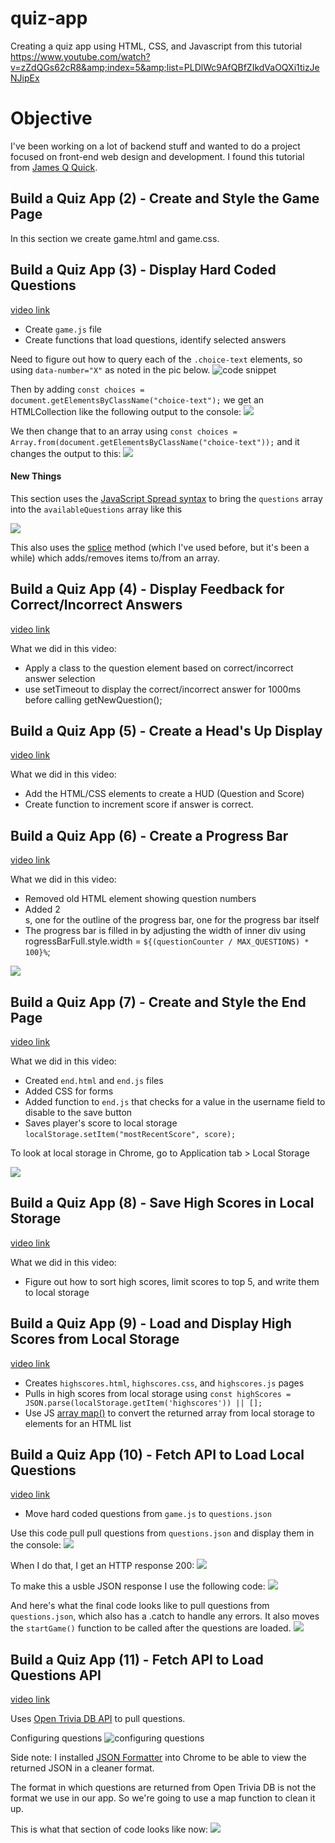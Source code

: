 # quiz-app
Creating a quiz app using HTML, CSS, and Javascript from this tutorial https://www.youtube.com/watch?v=zZdQGs62cR8&amp;index=5&amp;list=PLDlWc9AfQBfZIkdVaOQXi1tizJeNJipEx

# Objective
I've been working on a lot of backend stuff and wanted to do a project focused on front-end web design and development. I found this tutorial from [James Q Quick](https://www.youtube.com/channel/UC-T8W79DN6PBnzomelvqJYw). 

## Build a Quiz App (2) - Create and Style the Game Page
In this section we create game.html and game.css. 

## Build a Quiz App (3) - Display Hard Coded Questions
[video link](https://www.youtube.com/watch?v=zZdQGs62cR8&index=5&list=PLDlWc9AfQBfZIkdVaOQXi1tizJeNJipEx)

- Create `game.js` file 
- Create functions that load questions, identify selected answers

Need to figure out how to query each of the `.choice-text` elements, so using `data-number="X"` as noted in the pic below. 
![code snippet](https://www.dropbox.com/s/nv503d6o21p8f32/Screenshot%202019-02-21%2010.17.59.jpg?raw=1)

Then by adding `const choices = document.getElementsByClassName("choice-text");` we get an HTMLCollection like the following output to the console: 
![](https://www.dropbox.com/s/985b0pa07jt6hnc/Screenshot%202019-02-21%2013.28.19.jpg?raw=1)

We then change that to an array using `const choices = Array.from(document.getElementsByClassName("choice-text"));` and it changes the output to this: 
![](https://www.dropbox.com/s/uuv066d3rabeyta/Screenshot%202019-02-21%2013.30.30.jpg?raw=1)

#### New Things
This section uses the [JavaScript Spread syntax](https://developer.mozilla.org/en-US/docs/Web/JavaScript/Reference/Operators/Spread_syntax) to bring the `questions` array into the `availableQuestions` array like this

![](https://www.dropbox.com/s/b92c1jykn7my216/Screenshot%202019-02-21%2014.01.44.jpg?raw=1)

This also uses the [splice](https://www.w3schools.com/jsref/jsref_splice.asp) method (which I've used before, but it's been a while) which adds/removes items to/from an array. 

## Build a Quiz App (4) - Display Feedback for Correct/Incorrect Answers
[video link](https://www.youtube.com/watch?v=_LYxkClHnV0&index=6&list=PLDlWc9AfQBfZIkdVaOQXi1tizJeNJipEx)

What we did in this video: 
- Apply a class to the question element based on correct/incorrect answer selection 
- use setTimeout to display the correct/incorrect answer for 1000ms before calling getNewQuestion(); 

## Build a Quiz App (5) - Create a Head's Up Display
[video link](https://www.youtube.com/watch?v=BOQLbu_Crc0&index=7&list=PLDlWc9AfQBfZIkdVaOQXi1tizJeNJipEx)

What we did in this video: 
- Add the HTML/CSS elements to create a HUD (Question and Score)
- Create function to increment score if answer is correct. 

## Build a Quiz App (6) - Create a Progress Bar
[video link](https://www.youtube.com/watch?v=4bctmtuZVcM&list=PLDlWc9AfQBfZIkdVaOQXi1tizJeNJipEx&index=8)

What we did in this video: 
- Removed old HTML element showing question numbers
- Added 2 <div>s, one for the outline of the progress bar, one for the progress bar itself
- The progress bar is filled in by adjusting the width of inner div using rogressBarFull.style.width = `${(questionCounter / MAX_QUESTIONS) * 100}%`; 

![](https://www.dropbox.com/s/gsc8giol02227wy/Screenshot%202019-02-21%2018.12.31.jpg?raw=1)

## Build a Quiz App (7) - Create and Style the End Page
[video link](https://www.youtube.com/watch?v=o3MF_JmQxYg&index=9&list=PLDlWc9AfQBfZIkdVaOQXi1tizJeNJipEx)

What we did in this video: 
- Created `end.html` and `end.js` files 
- Added CSS for forms 
- Added function to `end.js` that checks for a value in the username field to disable to the save button
- Saves player's score to local storage `localStorage.setItem("mostRecentScore", score);`

To look at local storage in Chrome, go to Application tab > Local Storage

![](https://www.dropbox.com/s/ry7n369eudga1pv/Screenshot%202019-02-21%2019.37.04.jpg?raw=1)

## Build a Quiz App (8) - Save High Scores in Local Storage
[video link](https://www.youtube.com/watch?v=DFhmNLKwwGw&index=10&list=PLDlWc9AfQBfZIkdVaOQXi1tizJeNJipEx)

What we did in this video: 
- Figure out how to sort high scores, limit scores to top 5, and write them to local storage

## Build a Quiz App (9) - Load and Display High Scores from Local Storage
[video link](https://www.youtube.com/watch?v=jfOv18lCMmw&index=11&list=PLDlWc9AfQBfZIkdVaOQXi1tizJeNJipEx)

- Creates `highscores.html`, `highscores.css`, and `highscores.js` pages
- Pulls in high scores from local storage using `const highScores = JSON.parse(localStorage.getItem('highscores')) || [];`
- Use JS [array map()](https://www.w3schools.com/jsref/jsref_map.asp) to convert the returned array from local storage to elements for an HTML list 

## Build a Quiz App (10) - Fetch API to Load Local Questions
[video link](https://www.youtube.com/watch?v=jK5zzSA2JHI&index=12&list=PLDlWc9AfQBfZIkdVaOQXi1tizJeNJipEx)

- Move hard coded questions from `game.js` to `questions.json`

Use this code pull pull questions from `questions.json` and display them in the console: 
![](https://www.dropbox.com/s/75zg5fob6c3d3am/Screenshot%202019-02-23%2009.30.56.jpg?raw=1)

When I do that, I get an HTTP response 200: 
![](https://www.dropbox.com/s/cr57ot2095bqasy/Screenshot%202019-02-23%2009.36.00.jpg?raw=1)

To make this a usble JSON response I use the following code: 
![](https://www.dropbox.com/s/rll8ti1ho7ah1xn/Screenshot%202019-02-23%2009.37.12.jpg?raw=1)

And here's what the final code looks like to pull questions from `questions.json`, which also has a .catch to handle any errors. It also moves the `startGame()` function to be called after the questions are loaded. 
![](https://www.dropbox.com/s/d8er98o06cmdq4k/Screenshot%202019-02-23%2009.45.04.jpg?raw=1)

## Build a Quiz App (11) - Fetch API to Load Questions API
[video link](https://www.youtube.com/watch?v=3aKOQn2NPFs&list=PLDlWc9AfQBfZIkdVaOQXi1tizJeNJipEx&index=13)

Uses [Open Trivia DB API](https://opentdb.com/api_config.php) to pull questions.

Configuring questions
![configuring questions](https://www.dropbox.com/s/pb0ubtma4z49jpc/Screenshot%202019-02-23%2010.08.38.jpg?raw=1)

Side note: I installed [JSON Formatter](https://chrome.google.com/webstore/detail/json-formatter/bcjindcccaagfpapjjmafapmmgkkhgoa/related?hl=en) into Chrome to be able to view the returned JSON in a cleaner format. 

The format in which questions are returned from Open Trivia DB is not the format we use in our app. So we're going to use a map function to clean it up. 

This is what that section of code looks like now: 
![](https://www.dropbox.com/s/9jifsintdhvrdgp/Screenshot%202019-02-23%2010.27.30.jpg?raw=1)